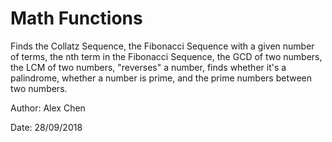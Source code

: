 # Math Functions
Finds the Collatz Sequence, the Fibonacci Sequence with a given number of terms, the nth term in the Fibonacci Sequence, the GCD of two numbers, the LCM of two numbers, "reverses" a number, finds whether it's a palindrome, whether a number is prime, and the prime numbers between two numbers.

Author: Alex Chen

Date: 28/09/2018
